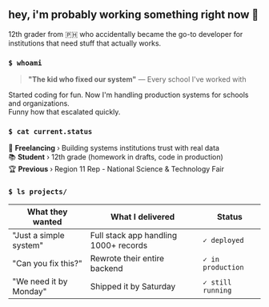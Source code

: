 ## hey, i'm probably working something right now 👋

12th grader from 🇵🇭 who accidentally became the go-to developer for institutions that need stuff that actually works.

### `$ whoami`

> **"The kid who fixed our system"** — Every school I've worked with

Started coding for fun. Now I'm handling production systems for schools and organizations.  
Funny how that escalated quickly.

### `$ cat current.status`

🎯 **Freelancing** › Building systems institutions trust with real data  
📚 **Student** › 12th grade (homework in drafts, code in production)  
🏆 **Previous** › Region 11 Rep - National Science & Technology Fair  

### `$ ls projects/`

| What they wanted | What I delivered | Status |
|-----------------|------------------|---------|
| "Just a simple system" | Full stack app handling 1000+ records | `✓ deployed` |
| "Can you fix this?" | Rewrote their entire backend | `✓ in production` |
| "We need it by Monday" | Shipped it by Saturday | `✓ still running` |

